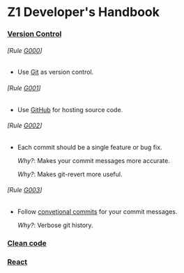 # Z1 Developer's Handbook

### [Version Control](#version-control)
###### [Rule [G000](#rule-g000)]
- Use [Git](https://git-scm.com/) as version control.

###### [Rule [G001](#rule-g001)]
- Use [GitHub](https://github.com/z1digitalstudio) for hosting source code.

###### [Rule [G002](#rule-g002)]
- Each commit should be a single feature or bug fix.

  *Why?*: Makes your commit messages more accurate.

  *Why?*: Makes git-revert more useful.

###### [Rule [G003](#rule-g003)]
- Follow [convetional commits](https://www.conventionalcommits.org/en/v1.0.0-beta.2/) for your commit messages.

  *Why?*: Verbose git history.

### [Clean code](#clean-code)

### [React](#react)
